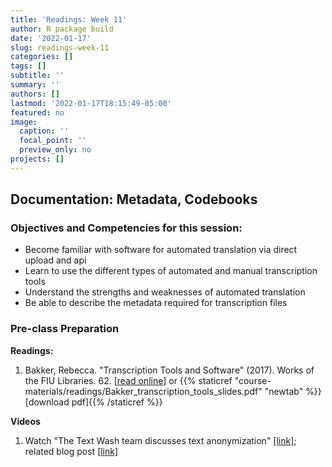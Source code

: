 ```yaml
---
title: 'Readings: Week 11'
author: R package build
date: '2022-01-17'
slug: readings-week-11
categories: []
tags: []
subtitle: ''
summary: ''
authors: []
lastmod: '2022-01-17T18:15:49-05:00'
featured: no
image:
  caption: ''
  focal_point: ''
  preview_only: no
projects: []
---
```



## Documentation: Metadata, Codebooks

### Objectives and Competencies for this session:

  * Become familiar with software for automated translation via direct upload and api
  * Learn to use the different types of automated and manual transcription tools
  * Understand the strengths and weaknesses of automated translation 
  * Be able to describe the metadata required for transcription files
 
  
### Pre-class Preparation
        
**Readings:** 


1.  Bakker, Rebecca. "Transcription Tools and Software" (2017). Works of the FIU Libraries. 62.   [[read online]](https://digitalcommons.fiu.edu/glworks/62) or {{% staticref "course-materials/readings/Bakker_transcription_tools_slides.pdf" "newtab" %}}[download pdf]{{% /staticref %}}

**Videos**

1. Watch "The Text Wash team discusses text anonymization" [[link]](https://youtu.be/5fFO4ROg4Vw); related blog post [[link]](https://ocean.sagepub.com/blog/making-sensitive-text-data-accessible-for-computational-social-science)
